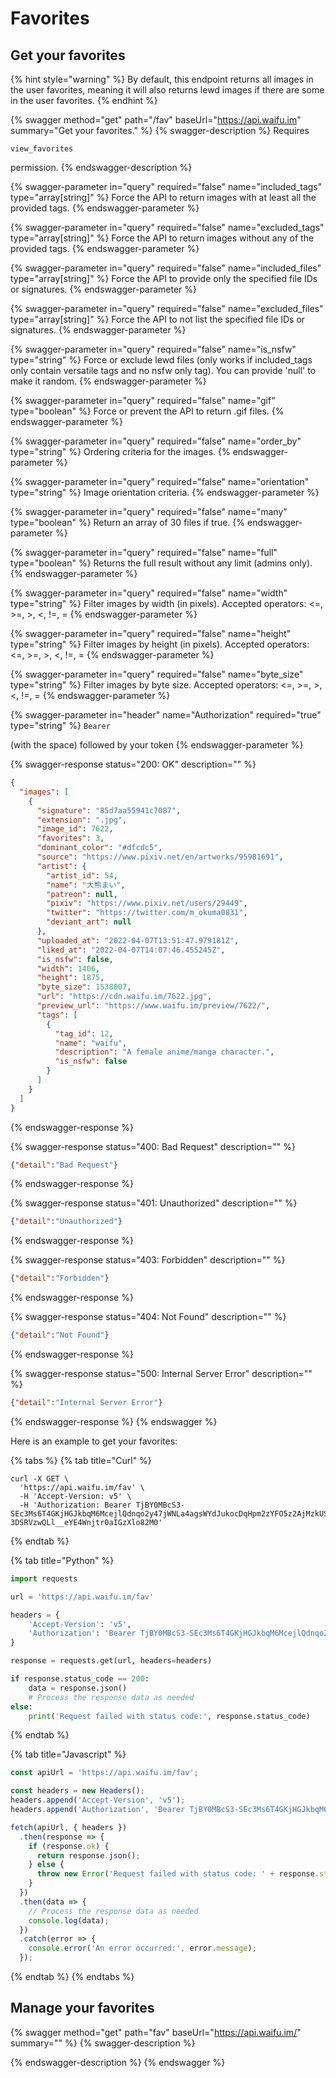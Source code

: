 # Favorites

## Get your favorites

{% hint style="warning" %}
By default, this endpoint returns all images in the user favorites, meaning it will also returns lewd images if there are some in the user favorites.
{% endhint %}

{% swagger method="get" path="/fav" baseUrl="https://api.waifu.im" summary="Get your favorites." %}
{% swagger-description %}
Requires 

`view_favorites`

 permission.
{% endswagger-description %}

{% swagger-parameter in="query" required="false" name="included_tags" type="array[string]" %}
Force the API to return images with at least all the provided tags.
{% endswagger-parameter %}

{% swagger-parameter in="query" required="false" name="excluded_tags" type="array[string]" %}
Force the API to return images without any of the provided tags.
{% endswagger-parameter %}

{% swagger-parameter in="query" required="false" name="included_files" type="array[string]" %}
Force the API to provide only the specified file IDs or signatures.
{% endswagger-parameter %}

{% swagger-parameter in="query" required="false" name="excluded_files" type="array[string]" %}
Force the API to not list the specified file IDs or signatures.
{% endswagger-parameter %}

{% swagger-parameter in="query" required="false" name="is_nsfw" type="string" %}
Force or exclude lewd files (only works if included_tags only contain versatile tags and no nsfw only tag). You can provide 'null' to make it random.
{% endswagger-parameter %}

{% swagger-parameter in="query" required="false" name="gif" type="boolean" %}
Force or prevent the API to return .gif files.
{% endswagger-parameter %}

{% swagger-parameter in="query" required="false" name="order_by" type="string" %}
Ordering criteria for the images.
{% endswagger-parameter %}

{% swagger-parameter in="query" required="false" name="orientation" type="string" %}
Image orientation criteria.
{% endswagger-parameter %}

{% swagger-parameter in="query" required="false" name="many" type="boolean" %}
Return an array of 30 files if true.
{% endswagger-parameter %}

{% swagger-parameter in="query" required="false" name="full" type="boolean" %}
Returns the full result without any limit (admins only).
{% endswagger-parameter %}

{% swagger-parameter in="query" required="false" name="width" type="string" %}
Filter images by width (in pixels). Accepted operators: <=, >=, >, <, !=, =
{% endswagger-parameter %}

{% swagger-parameter in="query" required="false" name="height" type="string" %}
Filter images by height (in pixels). Accepted operators: <=, >=, >, <, !=, =
{% endswagger-parameter %}

{% swagger-parameter in="query" required="false" name="byte_size" type="string" %}
Filter images by byte size. Accepted operators: <=, >=, >, <, !=, =
{% endswagger-parameter %}

{% swagger-parameter in="header" name="Authorization" required="true" type="string" %}
`Bearer`

(with the space) followed by your token
{% endswagger-parameter %}

{% swagger-response status="200: OK" description="" %}
```json
{
  "images": [
    {
      "signature": "85d7aa55941c7087",
      "extension": ".jpg",
      "image_id": 7622,
      "favorites": 3,
      "dominant_color": "#dfcdc5",
      "source": "https://www.pixiv.net/en/artworks/95981691",
      "artist": {
        "artist_id": 54,
        "name": "大熊まい",
        "patreon": null,
        "pixiv": "https://www.pixiv.net/users/29449",
        "twitter": "https://twitter.com/m_okuma0831",
        "deviant_art": null
      },
      "uploaded_at": "2022-04-07T13:51:47.979181Z",
      "liked_at": "2022-04-07T14:07:46.455245Z",
      "is_nsfw": false,
      "width": 1406,
      "height": 1875,
      "byte_size": 1538007,
      "url": "https://cdn.waifu.im/7622.jpg",
      "preview_url": "https://www.waifu.im/preview/7622/",
      "tags": [
        {
          "tag_id": 12,
          "name": "waifu",
          "description": "A female anime/manga character.",
          "is_nsfw": false
        }
      ]
    }
  ]
}
```
{% endswagger-response %}

{% swagger-response status="400: Bad Request" description="" %}
```json
{"detail":"Bad Request"}
```
{% endswagger-response %}

{% swagger-response status="401: Unauthorized" description="" %}
```json
{"detail":"Unauthorized"}
```
{% endswagger-response %}

{% swagger-response status="403: Forbidden" description="" %}
```json
{"detail":"Forbidden"}
```
{% endswagger-response %}

{% swagger-response status="404: Not Found" description="" %}
```json
{"detail":"Not Found"}
```
{% endswagger-response %}

{% swagger-response status="500: Internal Server Error" description="" %}
```json
{"detail":"Internal Server Error"}
```
{% endswagger-response %}
{% endswagger %}

Here is an example to get your favorites:

{% tabs %}
{% tab title="Curl" %}
```
curl -X GET \
  'https://api.waifu.im/fav' \
  -H 'Accept-Version: v5' \
  -H 'Authorization: Bearer TjBY0MBcS3-SEc3Ms6T4GKjHGJkbqM6McejlQdnqo2y47jWNLa4agsWYdJukocDqHpm2zYFO5z2AjMzkUSfLsCz1AgbDhSjKLMIOnhJGFgODgOkSnzaAWzvGZZPdbm6vOTxs2chmz-3DSRVzwQLl__eYE4Wnjtr0aIGzXlo82M0'
```
{% endtab %}

{% tab title="Python" %}
```python
import requests

url = 'https://api.waifu.im/fav'

headers = {
    'Accept-Version': 'v5',
    'Authorization': 'Bearer TjBY0MBcS3-SEc3Ms6T4GKjHGJkbqM6McejlQdnqo2y47jWNLa4agsWYdJukocDqHpm2zYFO5z2AjMzkUSfLsCz1AgbDhSjKLMIOnhJGFgODgOkSnzaAWzvGZZPdbm6vOTxs2chmz-3DSRVzwQLl__eYE4Wnjtr0aIGzXlo82M0',
}

response = requests.get(url, headers=headers)

if response.status_code == 200:
    data = response.json()
    # Process the response data as needed
else:
    print('Request failed with status code:', response.status_code)

```
{% endtab %}

{% tab title="Javascript" %}
```javascript
const apiUrl = 'https://api.waifu.im/fav';

const headers = new Headers();
headers.append('Accept-Version', 'v5');
headers.append('Authorization', 'Bearer TjBY0MBcS3-SEc3Ms6T4GKjHGJkbqM6McejlQdnqo2y47jWNLa4agsWYdJukocDqHpm2zYFO5z2AjMzkUSfLsCz1AgbDhSjKLMIOnhJGFgODgOkSnzaAWzvGZZPdbm6vOTxs2chmz-3DSRVzwQLl__eYE4Wnjtr0aIGzXlo82M0');

fetch(apiUrl, { headers })
  .then(response => {
    if (response.ok) {
      return response.json();
    } else {
      throw new Error('Request failed with status code: ' + response.status);
    }
  })
  .then(data => {
    // Process the response data as needed
    console.log(data);
  })
  .catch(error => {
    console.error('An error occurred:', error.message);
  });

```
{% endtab %}
{% endtabs %}

## Manage your favorites

{% swagger method="get" path="fav" baseUrl="https://api.waifu.im/" summary="" %}
{% swagger-description %}

{% endswagger-description %}
{% endswagger %}
